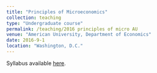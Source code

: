 ```yaml
---
title: "Principles of Microeconomics"
collection: teaching
type: "Undergraduate course"
permalink: /teaching/2016 principles of micro AU
venue: "American University, Department of Economics"
date: 2016-9-1
location: "Washington, D.C."
---
```


Syllabus available [here](http://levyjeff.github.io/files/IntroMicroFall2016.pdf).